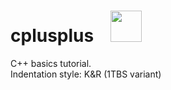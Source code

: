# cplusplus &ensp; <img src="https://upload.wikimedia.org/wikipedia/commons/1/18/ISO_C%2B%2B_Logo.svg" height=50>  
C++ basics tutorial.  
Indentation style: K&R (1TBS variant)  
